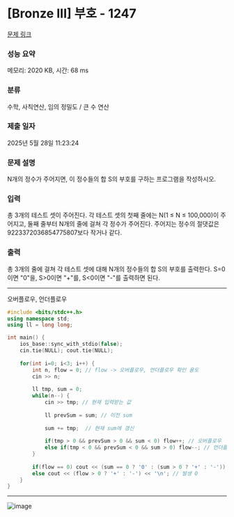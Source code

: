 # [Bronze III] 부호 - 1247 

[문제 링크](https://www.acmicpc.net/problem/1247) 

### 성능 요약

메모리: 2020 KB, 시간: 68 ms

### 분류

수학, 사칙연산, 임의 정밀도 / 큰 수 연산

### 제출 일자

2025년 5월 28일 11:23:24

### 문제 설명

<p>N개의 정수가 주어지면, 이 정수들의 합 S의 부호를 구하는 프로그램을 작성하시오.</p>

### 입력 

 <p>총 3개의 테스트 셋이 주어진다. 각 테스트 셋의 첫째 줄에는 N(1 ≤ N ≤ 100,000)이 주어지고, 둘째 줄부터 N개의 줄에 걸쳐 각 정수가 주어진다. 주어지는 정수의 절댓값은 9223372036854775807보다 작거나 같다.</p>

### 출력 

 <p>총 3개의 줄에 걸쳐 각 테스트 셋에 대해 N개의 정수들의 합 S의 부호를 출력한다. S=0이면 "0"을, S>0이면 "+"를, S<0이면 "-"를 출력하면 된다.</p>

---
오버플로우, 언더플로우

```cpp
#include <bits/stdc++.h>
using namespace std;
using ll = long long;

int main() {
    ios_base::sync_with_stdio(false);
    cin.tie(NULL); cout.tie(NULL);
    
    for(int i=0; i<3; i++) {
        int n, flow = 0; // flow -> 오버플로우, 언더플로우 확인 용도
        cin >> n;
        
        ll tmp, sum = 0;
        while(n--) {
            cin >> tmp; // 현재 입력받는 값
            
            ll prevSum = sum; // 이전 sum
            
            sum += tmp;  // 현재 sum에 갱신
            
            if(tmp > 0 && prevSum > 0 && sum < 0) flow++; // 오버플로우
            else if(tmp < 0 && prevSum < 0 && sum > 0) flow--; // 언더플로우
        }
        
        if(flow == 0) cout << (sum == 0 ? '0' : (sum > 0 ? '+' : '-')) << '\n'; // 오버, 언더플로우 발생 X
        else cout << (flow > 0 ? '+' : '-') << '\n'; // 발생 O
    }
}
```

---

![image](https://github.com/user-attachments/assets/467a4e4b-b239-4a3f-a188-89eed7adfc0c)
